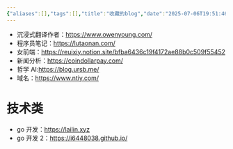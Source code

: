 ```yaml
---
{"aliases":[],"tags":[],"title":"收藏的blog","date":"2025-07-06T19:51:46+08:00","date_modify":"2025-07-06T19:55:33+08:00","dg-publish":true,"permalink":"/Publish/02_资源/收藏的blog/","dgPassFrontmatter":true,"created":"2025-07-06T19:51:46+08:00","updated":"2025-07-06T19:55:33+08:00"}
---
```



- 沉浸式翻译作者：<https://www.owenyoung.com/>
- 程序员笔记：<https://lutaonan.com/>
- 女前端：<https://reuixiy.notion.site/bfba6436c19f4172ae88b0c509f55452>
- 新闻分析：<https://coindollarpay.com/>
- 哲学 AI:<https://blog.ursb.me/>
- 域名：<https://www.ntiy.com/>

# 技术类

- go 开发：<https://lailin.xyz>
- go 开发 2：<https://i6448038.github.io/>
